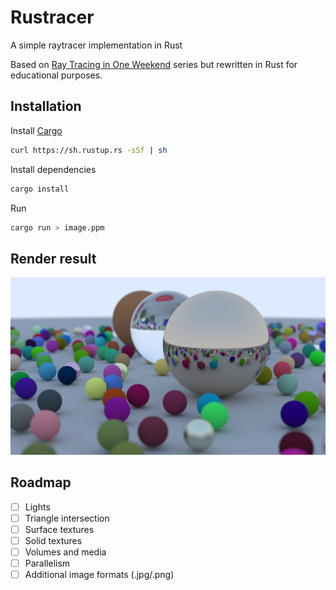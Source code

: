 # Rustracer

A simple raytracer implementation in Rust

Based on [Ray Tracing in One Weekend](https://raytracing.github.io/) series but rewritten in Rust for educational purposes.

## Installation

Install [Cargo](https://doc.rust-lang.org/stable/cargo/)

```bash
curl https://sh.rustup.rs -sSf | sh
```

Install dependencies

```bash
cargo install
```

Run

```bash
cargo run > image.ppm
```

## Render result

![Render result](image.jpg)

## Roadmap

- [ ] Lights
- [ ] Triangle intersection
- [ ] Surface textures
- [ ] Solid textures
- [ ] Volumes and media
- [ ] Parallelism
- [ ] Additional image formats (.jpg/.png)
